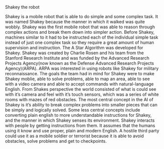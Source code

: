 Shakey the robot

Shakey is a mobile robot that is able to do simple and some complex task. It was named Shakey because the manner in which it walked was quite wobbly. Shakey was the first mobile robot that was able to reason through complex actions and break them down into simpler action. Before Shakey, machines similar to it had to be instructed each of the individual simple task instead of just one complex task so they require a great amount of human supervision and instruction. The A Star Algorithm was developed for Shakey. Shakey was created by Charlie Rosen and his team from the Stanford Research Institute and was funded by the Advanced Research Projects Agency(now known as the Defense Advanced Research Projects Agency)(ARPA). ARPA was interested in using robots like Shakey for military reconnaissance. The goals the team had in mind for Shakey were to make Shakey moblie, able to solve problems, able to map an area, able to see with a video camera and able to accept commands with natural-language English. From Shakes perspective the world consisted of what is could see with it’s camera and feel with it’s touch sensors, which was a series of white rooms with mazes of red obstacles. The most central concept in the AI of Shakey is it’s ability to break complex problems into smaller pieces that can be simply and logically solved. Some less central concepts include converting plain english to more understandable instructions for Shakey, and the manner in which Shakey senses its environment. Shakey interacts with people by getting instructions from them. It assumes that the humans using it know and use proper, plain and modern English. A hostile third party could use it as a mobile soldier or terrorist because it is able to avoid obstacles, solve problems and get to checkpoints.